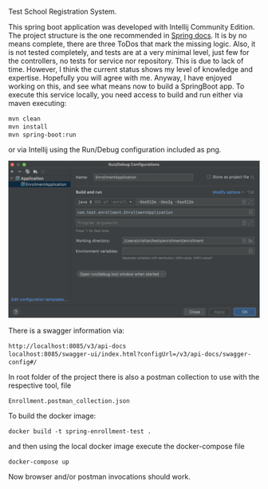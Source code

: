 Test School Registration System.

This spring boot application was developed with Intellij Community Edition.
The project structure is the one recommended in [Spring docs](https://docs.spring.io/spring-boot/docs/current/reference/html/using.html#using.structuring-your-code).
It is by no means complete, there are three ToDos that mark the missing logic. 
Also, it is not tested completely, and tests are at a very minimal level, just few 
for the controllers, no tests for service nor repository. This is due to lack of time.
However, I think the current status shows my level of knowledge and expertise. Hopefully
you will agree with me. Anyway, I have enjoyed working on this, and see what means
now to build a SpringBoot app.
To execute this service locally, you need access to build and run either via
maven executing:
```
mvn clean
mvn install
mvn spring-boot:run
```
or via Intellij using the Run/Debug configuration included as png.

![Configuration](https://github.com/cristiani/enrollment/blob/master/IntelliJ%20Run-Debug%20Configuration.png)

There is a swagger information via:
```
http://localhost:8085/v3/api-docs
localhost:8085/swagger-ui/index.html?configUrl=/v3/api-docs/swagger-config#/
```

In root folder of the project there is also a postman collection to use with the respective tool, file
```
Enrollment.postman_collection.json
```
To build the docker image:
```
docker build -t spring-enrollment-test .
```
and then using the local docker image execute the docker-compose file
```
docker-compose up
```

Now browser and/or postman invocations should work.
